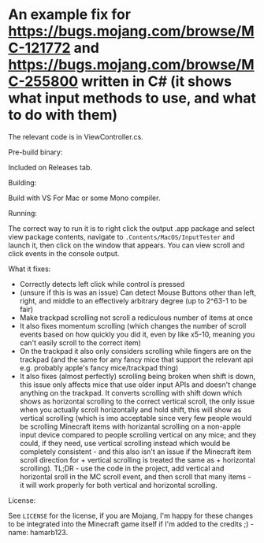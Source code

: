 # An example fix for https://bugs.mojang.com/browse/MC-121772 and https://bugs.mojang.com/browse/MC-255800 written in C# (it shows what input methods to use, and what to do with them)


The relevant code is in ViewController.cs.


Pre-build binary:

Included on Releases tab.


Building:

Build with VS For Mac or some Mono compiler.


Running:

The correct way to run it is to right click the output .app package and select view package contents, navigate to `.Contents/MacOS/InputTester` and launch it, then click on the window that appears. You can view scroll and click events in the console output.


What it fixes:
- Correctly detects left click while control is pressed
- (unsure if this is was an issue) Can detect Mouse Buttons other than left, right, and middle to an effectively arbitrary degree (up to 2^63-1 to be fair)
- Make trackpad scrolling not scroll a rediculous number of items at once
- It also fixes momentum scrolling (which changes the number of scroll events based on how quickly you did it, even by like x5-10, meaning you can't easily scroll to the correct item)
- On the trackpad it also only considers scrolling while fingers are on the trackpad (and the same for any fancy mice that support the relevant api e.g. probably apple's fancy mice/trackpad thing)
- It also fixes (almost perfectly) scrolling being broken when shift is down, this issue only affects mice that use older input APIs and doesn't change anything on the trackpad. It converts scrolling with shift down which shows as horizontal scrolling to the correct vertical scroll, the only issue when you actually scroll horizontally and hold shift, this will show as vertical scrolling (which is imo acceptable since very few people would be scrolling Minecraft items with horizantal scrolling on a non-apple input device compared to people scrolling vertical on any mice; and they could, if they need, use vertical scrolling instead which would be completely consistent - and this also isn't an issue if the Minecraft item scroll direction for + vertical scrolling is treated the same as + horizontal scrolling). TL;DR - use the code in the project, add vertical and horizontal sroll in the MC scroll event, and then scroll that many items - it will work properly for both vertical and horizontal scrolling.


License:

See `LICENSE` for the license, if you are Mojang, I'm happy for these changes to be integrated into the Minecraft game itself if I'm added to the credits ;) - name: hamarb123.
